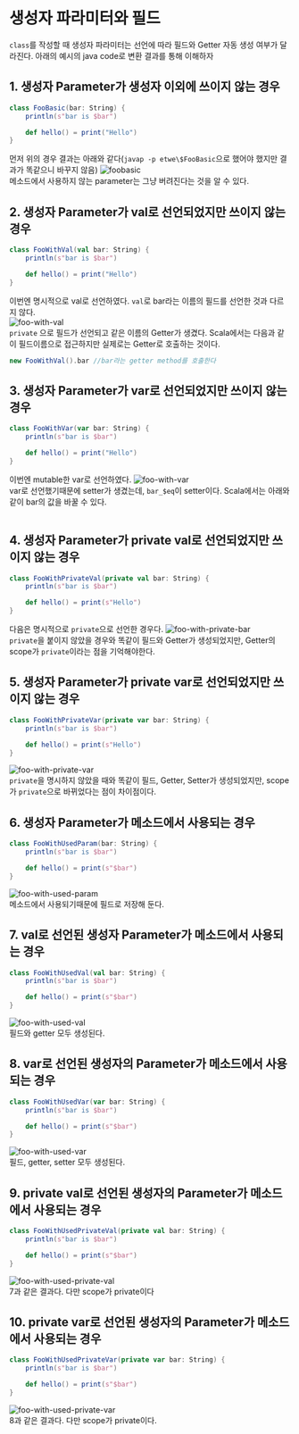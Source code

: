 # 생성자 파라미터와 필드
`class`를 작성할 때 생성자 파라미터는 선언에 따라 필드와 Getter 자동 생성 여부가 달라진다. 아래의 예시의 java code로 변환 결과를 통해 이해하자

## 1. 생성자 Parameter가 생성자 이외에 쓰이지 않는 경우
```scala
class FooBasic(bar: String) {
    println(s"bar is $bar")

    def hello() = print("Hello")
}
```
먼저 위의 경우 결과는 아래와 같다(`javap -p etwe\$FooBasic`으로 했어야 했지만 결과가 똑같으니 바꾸지 않음)
![foobasic](../assets/images/foobasic.png)  
메소드에서 사용하지 않는 parameter는 그냥 버려진다는 것을 알 수 있다.

## 2. 생성자 Parameter가 val로 선언되었지만 쓰이지 않는 경우
```scala
class FooWithVal(val bar: String) {
    println(s"bar is $bar")

    def hello() = print("Hello")
}
```
이번엔 명시적으로 val로 선언하였다. `val`로 bar라는 이름의 필드를 선언한 것과 다르지 않다.  
![foo-with-val](../assets/images/foo-with-val.png)  
`private` 으로 필드가 선언되고 같은 이름의 Getter가 생겼다. Scala에서는 다음과 같이 필드이름으로 접근하지만 실제로는 Getter로 호출하는 것이다.
```scala
new FooWithVal().bar //bar라는 getter method를 호출한다
```

## 3. 생성자 Parameter가 var로 선언되었지만 쓰이지 않는 경우
```scala
class FooWithVar(var bar: String) {
    println(s"bar is $bar")

    def hello() = print("Hello")
}
```
이번엔 mutable한 var로 선언하였다.
![foo-with-var](../assets/images/foo-with-var.png)  
var로 선언했기때문에 setter가 생겼는데, `bar_$eq`이 setter이다.
Scala에서는 아래와 같이 bar의 값을 바꿀 수 있다.
```scala
```
## 4. 생성자 Parameter가 private val로 선언되었지만 쓰이지 않는 경우
```scala
class FooWithPrivateVal(private val bar: String) {
    println(s"bar is $bar")

    def hello() = print(s"Hello")
}
```
다음은 명시적으로 `private`으로 선언한 경우다.
![foo-with-private-bar](../assets/images/foo-with-private-bar.png)  
`private`을 붙이지 않았을 경우와 똑같이 필드와 Getter가 생성되었지만, Getter의 scope가 `private`이라는 점을 기억해야한다.

## 5. 생성자 Parameter가 private var로 선언되었지만 쓰이지 않는 경우
```scala
class FooWithPrivateVar(private var bar: String) {
    println(s"bar is $bar")

    def hello() = print(s"Hello")
}
```
![foo-with-private-var](../assets/images/foo-with-private-var.png)  
`private`을 명시하지 않았을 때와 똑같이 필드, Getter, Setter가 생성되었지만, scope가 `private`으로 바뀌었다는 점이 차이점이다.

## 6. 생성자 Parameter가 메소드에서 사용되는 경우
```scala
class FooWithUsedParam(bar: String) {
    println(s"bar is $bar")

    def hello() = print(s"$bar")
}
```
![foo-with-used-param](../assets/images/foo-with-used-param.png)  
메소드에서 사용되기때문에 필드로 저장해 둔다. 

## 7. val로 선언된 생성자 Parameter가 메소드에서 사용되는 경우
```scala
class FooWithUsedVal(val bar: String) {
    println(s"bar is $bar")

    def hello() = print(s"$bar")
}
```
![foo-with-used-val](../assets/images/foo-with-used-val.png)  
필드와 getter 모두 생성된다.

## 8. var로 선언된 생성자의 Parameter가 메소드에서 사용되는 경우
```scala
class FooWithUsedVar(var bar: String) {
    println(s"bar is $bar")

    def hello() = print(s"$bar")
}
```
![foo-with-used-var](../assets/images/foo-with-used-var.png)  
필드, getter, setter 모두 생성된다.

## 9. private val로 선언된 생성자의 Parameter가 메소드에서 사용되는 경우
```scala
class FooWithUsedPrivateVal(private val bar: String) {
    println(s"bar is $bar")

    def hello() = print(s"$bar")
}
```
![foo-with-used-private-val](../assets/images/foo-with-used-private-val.png)  
7과 같은 결과다. 다만 scope가 private이다

## 10. private var로 선언된 생성자의 Parameter가 메소드에서 사용되는 경우
```scala
class FooWithUsedPrivateVar(private var bar: String) {
    println(s"bar is $bar")

    def hello() = print(s"$bar")
}
```
![foo-with-used-private-var](../assets/images/foo-with-used-private-var.png)  
8과 같은 결과다. 다만 scope가 private이다.

